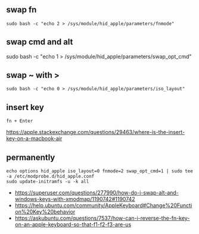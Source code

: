 ## swap fn

`sudo bash -c "echo 2 > /sys/module/hid_apple/parameters/fnmode"`

## swap cmd and alt

sudo bash -c "echo 1 > /sys/module/hid_apple/parameters/swap_opt_cmd"

## swap ~ with >

`sudo bash -c "echo 0 > /sys/module/hid_apple/parameters/iso_layout"`

## insert key

`fn + Enter`

https://apple.stackexchange.com/questions/29463/where-is-the-insert-key-on-a-macbook-air

## permanently

```
echo options hid_apple iso_layout=0 fnmode=2 swap_opt_cmd=1 | sudo tee -a /etc/modprobe.d/hid_apple.conf
sudo update-initramfs -u -k all
```

- https://superuser.com/questions/277990/how-do-i-swap-alt-and-windows-keys-with-xmodmap/1190742#1190742
- https://help.ubuntu.com/community/AppleKeyboard#Change%20Function%20Key%20behavior
- https://askubuntu.com/questions/7537/how-can-i-reverse-the-fn-key-on-an-apple-keyboard-so-that-f1-f2-f3-are-us
